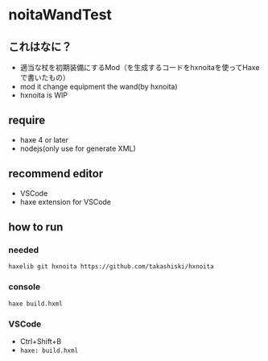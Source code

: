 # noitaWandTest

## これはなに？

* 適当な杖を初期装備にするMod（を生成するコードをhxnoitaを使ってHaxeで書いたもの）
* mod it change equipment the wand(by hxnoita)
* hxnoita is WIP

## require

* haxe 4 or later
* nodejs(only use for generate XML)

## recommend editor

* VSCode
* haxe extension for VSCode

## how to run

### needed

```
haxelib git hxnoita https://github.com/takashiski/hxnoita
```

### console

```
haxe build.hxml
```

### VSCode

* Ctrl+Shift+B
* `haxe: build.hxml`
